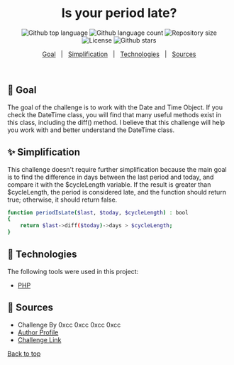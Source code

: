 <h1 align="center">Is your period late?</h1>

<p align="center">
  <img alt="Github top language" src="https://img.shields.io/github/languages/top/faridhaghgooyan/programming-challenges?label=PHP&color=56BEB8&language=php">

  <img alt="Github language count" src="https://img.shields.io/github/languages/count/faridhaghgooyan/programming-challenges?color=56BEB8">

  <img alt="Repository size" src="https://img.shields.io/github/repo-size/faridhaghgooyan/programming-challenges?color=56BEB8">

  <img alt="License" src="https://img.shields.io/github/license/faridhaghgooyan/programming-challenges?color=56BEB8">

  <!-- <img alt="Github issues" src="https://img.shields.io/github/issues/faridhaghgooyan/programming-challenges?color=56BEB8" /> -->

  <!-- <img alt="Github forks" src="https://img.shields.io/github/forks/faridhaghgooyan/programming-challenges?color=56BEB8" /> -->

  <img alt="Github stars" src="https://img.shields.io/github/stars/faridhaghgooyan/programming-challenges?color=56BEB8" />
</p>


<p align="center">
  <a href="#dart-goal">Goal</a> &#xa0; | &#xa0; 
  <a href="#sparkles-simplification">Simplification</a> &#xa0; | &#xa0;
  <a href="#rocket-technologies">Technologies</a> &#xa0; | &#xa0;
  <a href="#memo-Sources">Sources</a> 
</p>

<br>

## :dart: Goal ##

The goal of the challenge is to work with the Date and Time Object. If you check the DateTime class, you will find that many useful methods exist in this class, including the diff() method. I believe that this challenge will help you work with and better understand the DateTime class.

## :sparkles: Simplification ##

This challenge doesn't require further simplification because the main goal is to find the difference in days between the last period and today, and compare it with the $cycleLength variable. If the result is greater than $cycleLength, the period is considered late, and the function should return true; otherwise, it should return false.

```bash
function periodIsLate($last, $today, $cycleLength) : bool
{
    return $last->diff($today)->days > $cycleLength;
}
```


## :rocket: Technologies ##

The following tools were used in this project:

- [PHP](https://www.php.net/)



## :memo: Sources ##

- Challenge By 0xcc 0xcc 0xcc 0xcc 
- [Author Profile](https://www.codewars.com/users/int3_0xcc)
- [Challenge Link](https://www.codewars.com/kata/578a8a01e9fd1549e50001f1/php)


<a href="#top">Back to top</a>

